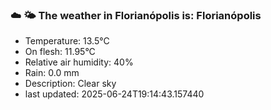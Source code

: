 ### ☁️ 🌤️  The weather in Florianópolis is: Florianópolis

- Temperature: 13.5°C
- On flesh: 11.95°C
- Relative air humidity: 40%
- Rain: 0.0 mm
- Description: Clear sky
- last updated: 2025-06-24T19:14:43.157440
